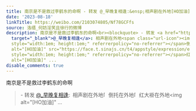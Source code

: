```yaml
---
title: 南京是不是救过李鹤东的命啊 - 转发 @_早晚复相逢:&ensp;相声剧在外地[HO加油]倒托在外地[HO加油]红大褂在外地[HO加油]双出在外地[HO加油]帝都一败涂地[HO加油]
date: '2023-08-18'
linkTitle: https://weibo.com/2103074805/Nf78GCFfs
source: 洛缙_何妨淫笑且徐行的微博
description: 南京是不是救过李鹤东的命啊<br><blockquote> - 转发 <a href="https://weibo.com/5515878484"
  target="_blank">@_早晚复相逢</a>: 相声剧在外地<span class="url-icon"><img alt="[HO加油]" src="https://face.t.sinajs.cn/t4/appstyle/expression/ext/normal/30/2023_ComeonHO_org.png"
  style="width:1em; height:1em;" referrerpolicy="no-referrer"></span>倒托在外地<span class="url-icon"><img
  alt="[HO加油]" src="https://face.t.sinajs.cn/t4/appstyle/expression/ext/normal/30/2023_ComeonHO_org.png"
  style="width:1em; height:1em;" referrerpolicy="no-referrer"></span>红大褂在外地<span class="url-icon"><img
  alt="[HO加油]" ...
disable_comments: true
---
```

南京是不是救过李鹤东的命啊<br><blockquote> - 转发 <a href="https://weibo.com/5515878484" target="_blank">@_早晚复相逢</a>: 相声剧在外地<span class="url-icon"><img alt="[HO加油]" src="https://face.t.sinajs.cn/t4/appstyle/expression/ext/normal/30/2023_ComeonHO_org.png" style="width:1em; height:1em;" referrerpolicy="no-referrer"></span>倒托在外地<span class="url-icon"><img alt="[HO加油]" src="https://face.t.sinajs.cn/t4/appstyle/expression/ext/normal/30/2023_ComeonHO_org.png" style="width:1em; height:1em;" referrerpolicy="no-referrer"></span>红大褂在外地<span class="url-icon"><img alt="[HO加油]" ...